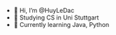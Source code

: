 - 👋 Hi, I’m @HuyLeDac
- 👀 Studying CS in Uni Stuttgart
- 🌱 Currently learning Java, Python

<!---
HuyLeDac/HuyLeDac is a ✨ special ✨ repository because its `README.md` (this file) appears on your GitHub profile.
You can click the Preview link to take a look at your changes.
--->
